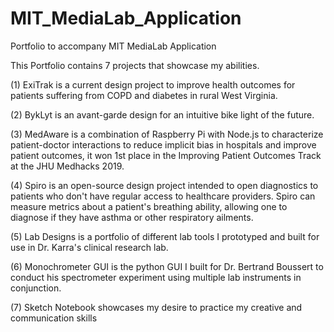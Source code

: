 # MIT_MediaLab_Application
Portfolio to accompany MIT MediaLab Application

This Portfolio contains 7 projects that showcase my abilities.

(1) ExiTrak is a current design project to improve health outcomes for patients suffering from COPD and diabetes in rural West Virginia.

(2) BykLyt is an avant-garde design for an intuitive bike light of the future.

(3) MedAware is a combination of Raspberry Pi with Node.js to characterize patient-doctor interactions to reduce implicit bias in hospitals and improve patient outcomes, it won 1st place in the Improving Patient Outcomes Track at the JHU Medhacks 2019.

(4) Spiro is an open-source design project intended to open diagnostics to patients who don't have regular access to healthcare providers. Spiro can measure metrics about a patient's breathing ability, allowing one to diagnose if they have asthma or other respiratory ailments.

(5) Lab Designs is a portfolio of different lab tools I prototyped and built for use in Dr. Karra's clinical research lab.

(6) Monochrometer GUI is the python GUI I built for Dr. Bertrand Boussert to conduct his spectrometer experiment using multiple lab instruments in conjunction.

(7) Sketch Notebook showcases my desire to practice my creative and communication skills
